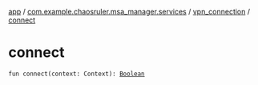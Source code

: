 [app](../../index.md) / [com.example.chaosruler.msa_manager.services](../index.md) / [vpn_connection](index.md) / [connect](.)

# connect

`fun connect(context: Context): `[`Boolean`](https://kotlinlang.org/api/latest/jvm/stdlib/kotlin/-boolean/index.html)